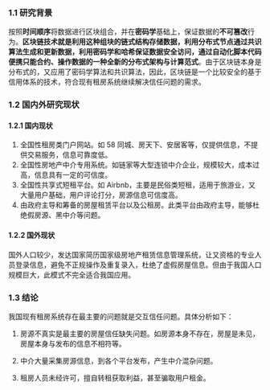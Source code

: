 ### 1.1 研究背景

按照**时间顺序**将数据进行区块组合，并在**密码学**基础上，保证数据的**不可篡改**行为。**区块链技术就是利用这种组块的链式结构存储数据，利用分布式节点通过共识算法生成和更新数据，利用密码学和哈希保证数据安全访问，通过自动化脚本代码便携只能合约、操作数据的一种全新的分布式架构与计算范式**。由于区块链本身是分布式的，又应用了密码学算法和共识算法，因此，区块链是一个比较安全的基于信用体系的技术，符合现有租房系统继续解决信任问题的需求。

### 1.2 国内外研究现状

#### 1.2.1 国内现状

1. 全国性租房类门户网站。如 58 同城、房天下、安居客等，仅提供信息，不提供交易服务，信息可靠度低。
2. 全国性房地产中介专用系统。如链家等大型连锁中介企业，规模较大，成本过高，信息具有一定的可信度。
3. 全国性共享式短租平台。如 Airbnb，主要是民俗类短租，适用于旅游业，又大量用户基础，用户评论打分，房源信息可信度高。
4. 由政府主导和筹备的房屋租赁平台以及公租房。此类平台由政府主导，能够杜绝假房源、黑中介等问题。

#### 1.2.2 国外现状

国外人口较少，发达国家简历国家级房地产租赁信息管理系统，让又资格的专业人员登录信息，避免不正规操作及重复录入，杜绝了虚假房屋信息。但由于我国人口规模巨大，此模式不完全适合我国应用。

### 1.3 结论

我国现有租房系统存在最主要的问题就是交互信任问题。具体分析如下：

1. 房源不真实是最主要的房屋信任缺失问题。如房源本身不存在，房屋是未见，房屋本身与发布的信息不相符等。

2. 中介大量采集房源信息，到各个平台发布，产生中介混杂问题。
3. 租房人员未经许可，擅自转租获取利益，甚至骗取用户租金。